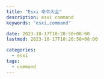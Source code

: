 ```yaml
---
title: "Esxi 命令大全"
description: esxi command
keywords: "esxi,command"

date: 2023-10-17T10:20:58+08:00
lastmod: 2023-10-17T10:20:58+08:00

categories:
  - esxi
tags: 
  - command
---
```


# 
```shell

```